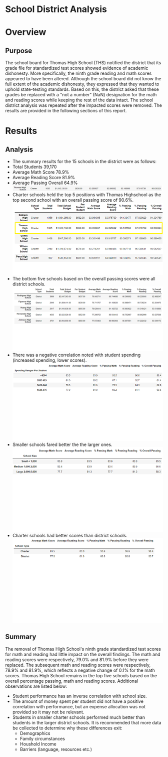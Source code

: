 # School District Analysis
# Overview 
## Purpose
The school board for Thomas High School (THS) notified the district that its grade file for standardized test scores showed evidence of academic dishonesty. More specifically, the ninth grade reading and math scores appeared to have been altered. Although the school board did not know the full extent of the academic dishonesty, they expressed that they wanted to uphold state-testing standards. Based on this, the district asked that these grades be replaced with a "not a number" (NaN) designation for the math and reading scores while keeping the rest of the data intact. The school district analysis was repeated after the impacted scores were removed. The results are provided in the following sections of this report.
# Results
## Analysis 
- The summary results for the 15 schools in the district were as follows:
-	Total Students 39,170
-	Average Math Score 78.9%
-	Average Reading Score 81.9%
-	Average Passing Overall 64.9%
![District_Summary_Results](https://github.com/LleeMcD/School_District_Analysis/blob/main/Resources/PyCitySchools_Challenge_THS_replaced_values_output.PNG)
- Charter schools held the top 5 positions with Thomas Highschool as the top second school with an overall passing score of 90.6%.
![Top_5](https://github.com/LleeMcD/School_District_Analysis/blob/main/Resources/PyCitySchools_Challenge_Top_5.PNG)
- The bottom five schools based on the overall passing scores were all district schools. 
![Bottom_5](https://github.com/LleeMcD/School_District_Analysis/blob/main/Resources/PyCitySchools_Challenge_Bottom_5.PNG)
- There was a negative correlation noted with student spending (increased spending, lower scores).
![Spending_Ranges_per_Student](https://github.com/LleeMcD/School_District_Analysis/blob/main/Resources/Resources/PyCitySchools_Challenge_Student_Spending_Ranges.png)
- Smaller schools fared better the the larger ones.
![School_Size](https://github.com/LleeMcD/School_District_Analysis/blob/main/Resources/PyCitySchools_Challenge_Schools_by_Size.png)
- Charter schools had better scores than district schools.
![Budget_per_School_Type](https://github.com/LleeMcD/School_District_Analysis/blob/main/Resources/PyCitySchools_Challenge_Schools_by_Type.png)
## Summary
The removal of Thomas High School's ninth grade standardized test scores for math and reading had little impact on the overall findings. The math and reading scores were respectively, 79.0% and 81.9% before they were replaced. The subsequent math and reading scores were respectively, 78.9% and 81.9%, which reflects a negative change of 0.1% for the math scores. Thomas High School remains in the top five schools based on the overall percentage passing, math and reading scores. Additional observations are listed below:
- Student performance has an inverse correlation with school size.
- The amount of money spent per student did not have a positive correlation with performance, but an expense allocation was not provided so it may not be relevant.
- Students in smaller charter schools performed much better than students in the larger district schools. It is recommended that more data be collected to determine why these differences exit:
  - Demographics
  - Family circumstances
  - Houshold Income
  - Barriers (language, resources etc.)


